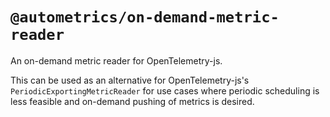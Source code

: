 # `@autometrics/on-demand-metric-reader`

An on-demand metric reader for OpenTelemetry-js.

This can be used as an alternative for OpenTelemetry-js's
`PeriodicExportingMetricReader` for use cases where periodic scheduling is less
feasible and on-demand pushing of metrics is desired.
